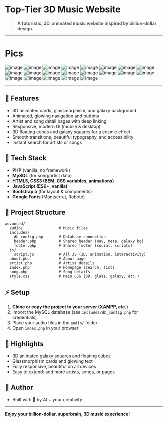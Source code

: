 # Top-Tier 3D Music Website

> **A futuristic, 3D, animated music website inspired by billion-dollar design.**

---

# Pics
![image](https://github.com/user-attachments/assets/ad747bb5-d63c-40f7-84eb-40cb13cc25b4)
![image](https://github.com/user-attachments/assets/18c9a408-c17d-4d8d-9ac7-888413ed61d4)
![image](https://github.com/user-attachments/assets/5973ec7e-bdd7-45af-906c-5541a1fac053)
![image](https://github.com/user-attachments/assets/f6370011-06e6-4ad2-9d04-5fcb337f2c99)
![image](https://github.com/user-attachments/assets/75f8b405-214a-4876-8861-4b4263c68afb)
![image](https://github.com/user-attachments/assets/1c729d54-1413-43b5-ab47-50f771f1a946)
![image](https://github.com/user-attachments/assets/0110ebeb-9335-4fc1-8dd1-ec717a0d50e7)
![image](https://github.com/user-attachments/assets/4960da22-7ad4-4102-9c46-abaf73938880)
![image](https://github.com/user-attachments/assets/64dd52eb-3ba4-41e5-aeb1-d39f71581e9d)
![image](https://github.com/user-attachments/assets/083ccfdd-c642-4b9c-83f3-12e1cbcbbe03)
![image](https://github.com/user-attachments/assets/69be18c1-553b-4596-b2ed-6b04ad4b793f)
![image](https://github.com/user-attachments/assets/0fee1934-4eaf-4208-8e1b-4640bc9fcef4)
![image](https://github.com/user-attachments/assets/ff807e80-9c14-4761-8701-533a1bb6f2e9)
![image](https://github.com/user-attachments/assets/a3c74c1f-e641-4e7c-bd59-5cf9cee229d9)
![image](https://github.com/user-attachments/assets/3188406f-c6cd-466a-b6cc-73e2e2fd9254)
![image](https://github.com/user-attachments/assets/08841e7b-da7d-4cd0-852e-0800cf705831)
![image](https://github.com/user-attachments/assets/e59f5faf-bae1-492e-af0b-248753e85f4d)
![image](https://github.com/user-attachments/assets/ab25c3da-270a-4462-9ce4-d190f3745cc2)
![image](https://github.com/user-attachments/assets/79b2ea62-1c32-4c4e-b352-de6c8722fcc7)
![image](https://github.com/user-attachments/assets/17a65a18-8985-4b84-9650-102f459d85d8)
![image](https://github.com/user-attachments/assets/a053e564-6217-4b17-a5a5-a8eaa7e8532c)

---

## 🌟 Features
- 3D animated cards, glassmorphism, and galaxy background
- Animated, glowing navigation and buttons
- Artist and song detail pages with deep linking
- Responsive, modern UI (mobile & desktop)
- 3D floating cubes and galaxy squares for a cosmic effect
- Smooth transitions, beautiful typography, and accessibility
- Instant search for artists or songs

## 🚀 Tech Stack
- **PHP** (vanilla, no framework)
- **MySQL** (for song/artist data)
- **HTML5, CSS3 (BEM, CSS variables, animations)**
- **JavaScript (ES6+, vanilla)**
- **Bootstrap 5** (for layout & components)
- **Google Fonts** (Montserrat, Roboto)

## 📁 Project Structure
```
advanced/
  audio/                # Music files
  includes/
    db_config.php       # Database connection
    header.php          # Shared header (nav, meta, galaxy bg)
    footer.php          # Shared footer (social, scripts)
  js/
    script.js           # All JS (3D, animation, interactivity)
  about.php             # About page
  artist.php            # Artist details
  index.php             # Homepage (search, list)
  song.php              # Song details
  style.css             # Main CSS (3D, glass, galaxy, etc.)
```

## ⚡️ Setup
1. **Clone or copy the project to your server (XAMPP, etc.)**
2. Import the MySQL database (see `includes/db_config.php` for credentials)
3. Place your audio files in the `audio/` folder
4. Open `index.php` in your browser

## 💎 Highlights
- 3D animated galaxy squares and floating cubes
- Glassmorphism cards and glowing text
- Fully responsive, beautiful on all devices
- Easy to extend: add more artists, songs, or pages

## 📜 Author
- Built with 💙 by AI + your creativity

---

**Enjoy your billion-dollar, superbrain, 3D music experience!** 

